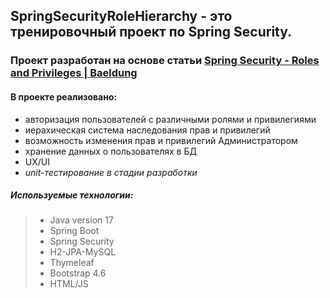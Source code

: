 ## SpringSecurityRoleHierarchy - это тренировочный проект по Spring Security.
### Проект разработан на основе статьи [Spring Security - Roles and Privileges | Baeldung](https://www.baeldung.com/role-and-privilege-for-spring-security-registration)

#### В проекте реализовано:
- авторизация пользователей с различными ролями и привилегиями
- иерахическая система наследования прав и привилегий
- возможность изменения прав и привилегий Администратором
- хранение данных о пользователях в БД 
- UX/UI  
- *unit-тестирование в стадии разработки*

##### Используемые технологии:
> - Java version 17  
> - Spring Boot  
> - Spring Security  
> - H2-JPA-MySQL  
> - Thymeleaf  
> - Bootstrap 4.6  
> - HTML/JS  

